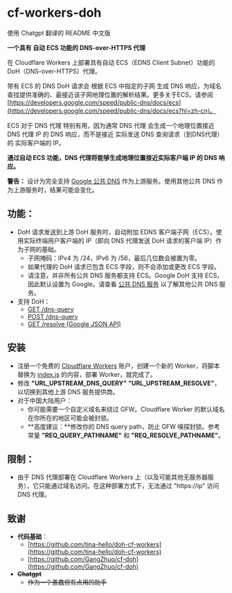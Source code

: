 # cf-workers-doh

使用 Chatgpt 翻译的 README 中文版

**一个具有 自动 ECS 功能的 DNS-over-HTTPS 代理**

在 Cloudflare Workers 上部署具有自动 ECS（EDNS Client Subnet）功能的 DoH（DNS-over-HTTPS）代理。

带有 ECS 的 DNS DoH 请求会 根据 ECS 中指定的子网 生成 DNS 响应，为域名查找提供准确的、最接近该子网地理位置的解析结果。更多关于ECS，请参阅 [https://developers.google.com/speed/public-dns/docs/ecs](https://developers.google.com/speed/public-dns/docs/ecs?hl=zh-cn)。

ECS 对于 DNS 代理 特别有用，因为通常 DNS 代理 会生成一个地理位置接近 DNS 代理 IP 的 DNS 响应，而不是接近 实际发送 DNS 查询请求（到DNS代理）的 实际客户端的 IP。

**通过自动 ECS 功能，DNS 代理将能够生成地理位置接近实际客户端 IP 的 DNS 响应。**

**警告：** 设计为完全支持 [Google 公共 DNS](https://developers.google.com/speed/public-dns/docs/secure-transports?hl=zh-cn) 作为上游服务。使用其他公共 DNS 作为上游服务时，结果可能会变化。

## 功能：
- DoH 请求发送到上游 DoH 服务时，自动附加 EDNS 客户端子网（ECS）。使用实际终端用户客户端的 IP（即向 DNS 代理发送 DoH 请求的客户端 IP）作为子网的基础。
  - 子网掩码：IPv4 为 /24，IPv6 为 /56，最后几位数会被置为零。
  - 如果代理的 DoH 请求已包含 ECS 字段，则不会添加或更改 ECS 字段。
  - 请注意，并非所有公共 DNS 服务都支持 ECS。Google DoH 支持 ECS，因此默认设置为 Google。请查看 [公共 DNS 服务](https://github.com/curl/curl/wiki/DNS-over-HTTPS) 以了解其他公共 DNS 服务。
- 支持 DoH：
  - [GET /dns-query](https://developers.google.com/speed/public-dns/docs/doh?hl=zh-cn#methods)
  - [POST /dns-query](https://developers.google.com/speed/public-dns/docs/doh?hl=zh-cn#methods)
  - [GET /resolve (Google JSON API)](https://developers.google.com/speed/public-dns/docs/doh/json?hl=zh-cn)

## 安装
- 注册一个免费的 [Cloudflare Workers](https://workers.cloudflare.com/) 账户，创建一个新的 Worker，将脚本替换为 [index.js](/index.js) 的内容，部署 Worker，就完成了。
- 修改 **"URL_UPSTREAM_DNS_QUERY"** **"URL_UPSTREAM_RESOLVE"**，以切换到其他上游 DNS 服务提供商。
- 对于中国大陆用户：
  - 你可能需要一个自定义域名来绕过 GFW。Cloudflare Worker 的默认域名在你所在的地区可能会被封锁。
  - **高度建议：**修改你的 DNS query path，防止 GFW 嗅探封锁。参考常量 **"REQ_QUERY_PATHNAME"** 和 **"REQ_RESOLVE_PATHNAME"**。

## 限制：
- 由于 DNS 代理部署在 Cloudflare Workers 上（以及可能其他无服务器服务），它只能通过域名访问。在这种部署方式下，无法通过 "https://ip" 访问 DNS 代理。

## 致谢
- **代码基础**：
  - [https://github.com/tina-hello/doh-cf-workers](https://github.com/tina-hello/doh-cf-workers)
  - [https://github.com/GangZhuo/cf-doh](https://github.com/GangZhuo/cf-doh)
- ~~**Chatgpt**~~
  - ~~作为一个愚蠢但有点用的助手~~
